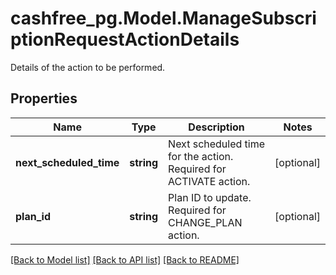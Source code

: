 # cashfree_pg.Model.ManageSubscriptionRequestActionDetails
Details of the action to be performed.

## Properties

Name | Type | Description | Notes
------------ | ------------- | ------------- | -------------
**next_scheduled_time** | **string** | Next scheduled time for the action. Required for ACTIVATE action. | [optional] 
**plan_id** | **string** | Plan ID to update. Required for CHANGE_PLAN action. | [optional] 

[[Back to Model list]](../README.md#documentation-for-models) [[Back to API list]](../README.md#documentation-for-api-endpoints) [[Back to README]](../README.md)

